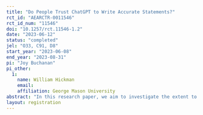```yaml
---
title: "Do People Trust ChatGPT to Write Accurate Statements?"
rct_id: "AEARCTR-0011546"
rct_id_num: "11546"
doi: "10.1257/rct.11546-1.2"
date: "2023-06-12"
status: "completed"
jel: "O33, C91, D8"
start_year: "2023-06-08"
end_year: "2023-08-31"
pi: "Joy Buchanan"
pi_other:
  1:
    name: William Hickman
    email: 
    affiliation: George Mason University
abstract: "In this research paper, we aim to investigate the extent to which humans trust the output of LLMs to be factually accurate. While LLMs have showcased impressive capabilities in understanding and generating text, concerns have been raised regarding the potential for misinformation, biases, or inaccuracies in their responses. To explore this issue, we ask human subjects to rate the accuracy of statements written by humans and ChatGPT. We vary whether each statement was written by a human or by ChatGPT, and we also vary whether we inform participants about who/what wrote the statements. "
layout: registration
---
```


